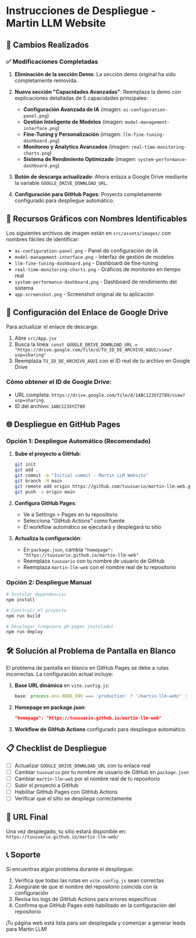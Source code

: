# Instrucciones de Despliegue - Martin LLM Website

## 🚀 Cambios Realizados

### ✅ Modificaciones Completadas

1. **Eliminación de la sección Demo**: La sección demo original ha sido completamente removida.

2. **Nueva sección "Capacidades Avanzadas"**: Reemplaza la demo con explicaciones detalladas de 5 capacidades principales:
   - **Configuración Avanzada de IA** (imagen: `ai-configuration-panel.png`)
   - **Gestión Inteligente de Modelos** (imagen: `model-management-interface.png`)
   - **Fine-Tuning y Personalización** (imagen: `llm-fine-tuning-dashboard.png`)
   - **Monitoreo y Analytics Avanzados** (imagen: `real-time-monitoring-charts.png`)
   - **Sistema de Rendimiento Optimizado** (imagen: `system-performance-dashboard.png`)

3. **Botón de descarga actualizado**: Ahora enlaza a Google Drive mediante la variable `GOOGLE_DRIVE_DOWNLOAD_URL`.

4. **Configuración para GitHub Pages**: Proyecto completamente configurado para despliegue automático.

## 📁 Recursos Gráficos con Nombres Identificables

Los siguientes archivos de imagen están en `src/assets/images/` con nombres fáciles de identificar:

- `ai-configuration-panel.png` - Panel de configuración de IA
- `model-management-interface.png` - Interfaz de gestión de modelos
- `llm-fine-tuning-dashboard.png` - Dashboard de fine-tuning
- `real-time-monitoring-charts.png` - Gráficos de monitoreo en tiempo real
- `system-performance-dashboard.png` - Dashboard de rendimiento del sistema
- `app-screenshot.png` - Screenshot original de tu aplicación

## 🔗 Configuración del Enlace de Google Drive

Para actualizar el enlace de descarga:

1. Abre `src/App.jsx`
2. Busca la línea: `const GOOGLE_DRIVE_DOWNLOAD_URL = "https://drive.google.com/file/d/TU_ID_DE_ARCHIVO_AQUI/view?usp=sharing"`
3. Reemplaza `TU_ID_DE_ARCHIVO_AQUI` con el ID real de tu archivo en Google Drive

### Cómo obtener el ID de Google Drive:
- URL completa: `https://drive.google.com/file/d/1ABC123XYZ789/view?usp=sharing`
- ID del archivo: `1ABC123XYZ789`

## 🌐 Despliegue en GitHub Pages

### Opción 1: Despliegue Automático (Recomendado)

1. **Sube el proyecto a GitHub**:
   ```bash
   git init
   git add .
   git commit -m "Initial commit - Martin LLM Website"
   git branch -M main
   git remote add origin https://github.com/tuusuario/martin-llm-web.git
   git push -u origin main
   ```

2. **Configura GitHub Pages**:
   - Ve a Settings > Pages en tu repositorio
   - Selecciona "GitHub Actions" como fuente
   - El workflow automático se ejecutará y desplegará tu sitio

3. **Actualiza la configuración**:
   - En `package.json`, cambia `"homepage": "https://tuusuario.github.io/martin-llm-web"`
   - Reemplaza `tuusuario` con tu nombre de usuario de GitHub
   - Reemplaza `martin-llm-web` con el nombre real de tu repositorio

### Opción 2: Despliegue Manual

```bash
# Instalar dependencias
npm install

# Construir el proyecto
npm run build

# Desplegar (requiere gh-pages instalado)
npm run deploy
```

## 🛠 Solución al Problema de Pantalla en Blanco

El problema de pantalla en blanco en GitHub Pages se debe a rutas incorrectas. La configuración actual incluye:

1. **Base URL dinámica** en `vite.config.js`:
   ```javascript
   base: process.env.NODE_ENV === 'production' ? '/martin-llm-web/' : '/'
   ```

2. **Homepage en package.json**:
   ```json
   "homepage": "https://tuusuario.github.io/martin-llm-web"
   ```

3. **Workflow de GitHub Actions** configurado para despliegue automático.

## 📋 Checklist de Despliegue

- [ ] Actualizar `GOOGLE_DRIVE_DOWNLOAD_URL` con tu enlace real
- [ ] Cambiar `tuusuario` por tu nombre de usuario de GitHub en `package.json`
- [ ] Cambiar `martin-llm-web` por el nombre real de tu repositorio
- [ ] Subir el proyecto a GitHub
- [ ] Habilitar GitHub Pages con GitHub Actions
- [ ] Verificar que el sitio se despliega correctamente

## 🎯 URL Final

Una vez desplegado, tu sitio estará disponible en:
`https://tuusuario.github.io/martin-llm-web/`

## 📞 Soporte

Si encuentras algún problema durante el despliegue:

1. Verifica que todas las rutas en `vite.config.js` sean correctas
2. Asegúrate de que el nombre del repositorio coincida con la configuración
3. Revisa los logs de GitHub Actions para errores específicos
4. Confirma que GitHub Pages esté habilitado en la configuración del repositorio

¡Tu página web está lista para ser desplegada y comenzar a generar leads para Martin LLM!

